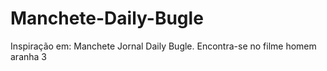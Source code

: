 # Manchete-Daily-Bugle

Inspiração em: Manchete Jornal Daily Bugle. Encontra-se no filme homem aranha 3
